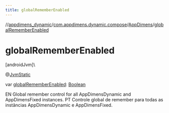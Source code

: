 ```yaml
---
title: globalRememberEnabled
---
```

//[appdimens_dynamic](../../../index.html)/[com.appdimens.dynamic.compose](../index.html)/[AppDimens](index.html)/[globalRememberEnabled](global-remember-enabled.html)



# globalRememberEnabled



[androidJvm]\




@[JvmStatic](https://kotlinlang.org/api/core/kotlin-stdlib/kotlin.jvm/-jvm-static/index.html)



var [globalRememberEnabled](global-remember-enabled.html): [Boolean](https://kotlinlang.org/api/core/kotlin-stdlib/kotlin/-boolean/index.html)



EN Global remember control for all AppDimensDynamic and AppDimensFixed instances. PT Controle global de remember para todas as instâncias AppDimensDynamic e AppDimensFixed.



